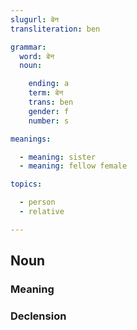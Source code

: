 ```yaml
---
slugurl: बेन
transliteration: ben

grammar: 
  word: बेन
  noun:

    ending: a
    term: बेन
    trans: ben
    gender: f
    number: s

meanings: 

  - meaning: sister
  - meaning: fellow female

topics: 

  - person
  - relative

---
```


## Noun

### Meaning

<meaning :meanings="meanings" ></meaning>

### Declension

<noun-decl :grammar="grammar" ></noun-decl>
